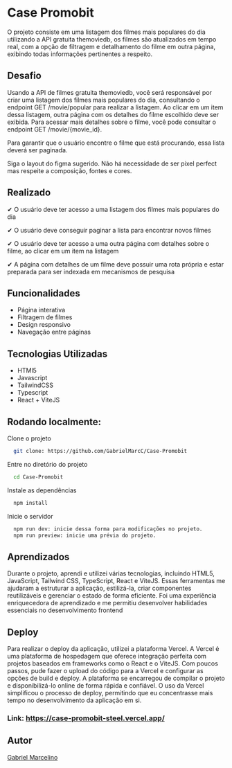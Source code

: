 # Case Promobit

O projeto consiste em uma listagem dos filmes mais populares do dia utilizando a API gratuita themoviedb, os filmes são atualizados em tempo real, com a opção de filtragem e detalhamento do filme em outra página, exibindo todas informações pertinentes a respeito.





## Desafio

Usando a API de filmes gratuita themoviedb, você será responsável por criar uma listagem dos filmes mais populares do dia, consultando o endpoint GET /movie/popular para realizar a listagem. Ao clicar em um item dessa listagem, outra página com os detalhes do filme escolhido deve ser exibida. Para acessar mais detalhes sobre o filme, você pode consultar o endpoint GET /movie/{movie_id}.

Para garantir que o usuário encontre o filme que está procurando, essa lista deverá ser paginada.

Siga o layout do figma sugerido. Não há necessidade de ser pixel perfect mas respeite a composição, fontes e cores.


## Realizado

&#10004;  O usuário deve ter acesso a uma listagem dos filmes mais populares do dia

&#10004; O usuário deve conseguir paginar a lista para encontrar novos filmes

&#10004; O usuário deve ter acesso a uma outra página com detalhes sobre o filme, ao clicar em um item na listagem

&#10004; A página com detalhes de um filme deve possuir uma rota própria e estar preparada para ser indexada em mecanismos de pesquisa
## Funcionalidades

- Página interativa
- Filtragem de filmes
- Design responsivo
- Navegação entre páginas


## Tecnologias Utilizadas

- HTMl5
- Javascript
- TailwindCSS
- Typescript
- React + ViteJS
## Rodando localmente:

Clone o projeto

```bash
  git clone: https://github.com/GabrielMarcC/Case-Promobit
```

Entre no diretório do projeto

```bash
  cd Case-Promobit
```

Instale as dependências

```bash
  npm install
```

Inicie o servidor

```bash
  npm run dev: inicie dessa forma para modificações no projeto.
  npm run preview: inicie uma prévia do projeto.
```


## Aprendizados


Durante o projeto, aprendi e utilizei várias tecnologias, incluindo HTML5, JavaScript, Tailwind CSS, TypeScript, React e ViteJS. Essas ferramentas me ajudaram a estruturar a aplicação, estilizá-la, criar componentes reutilizáveis e gerenciar o estado de forma eficiente. Foi uma experiência enriquecedora de aprendizado e me permitiu desenvolver habilidades essenciais no desenvolvimento frontend
## Deploy

Para realizar o deploy da aplicação, utilizei a plataforma Vercel. A Vercel é uma plataforma de hospedagem que oferece integração perfeita com projetos baseados em frameworks como o React e o ViteJS. Com poucos passos, pude fazer o upload do código para a Vercel e configurar as opções de build e deploy. A plataforma se encarregou de compilar o projeto e disponibilizá-lo online de forma rápida e confiável. O uso da Vercel simplificou o processo de deploy, permitindo que eu concentrasse mais tempo no desenvolvimento da aplicação em si.


### Link: https://case-promobit-steel.vercel.app/

## Autor

[Gabriel Marcelino](https://github.com/GabrielMarcc)
